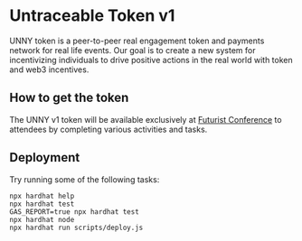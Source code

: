 # Untraceable Token v1

UNNY token is a peer-to-peer real engagement token and payments network for real life events. Our goal is to create a new system for incentivizing individuals to drive positive actions in the real world with token and web3 incentives.

## How to get the token

The UNNY v1 token will be available exclusively at [Futurist Conference](https://www.futuristconference.com/) to attendees by completing various activities and tasks.

## Deployment

Try running some of the following tasks:

```shell
npx hardhat help
npx hardhat test
GAS_REPORT=true npx hardhat test
npx hardhat node
npx hardhat run scripts/deploy.js
```
